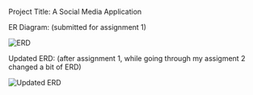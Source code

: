 Project Title: A Social Media Application

ER Diagram: (submitted for assignment 1)

![ERD](https://user-images.githubusercontent.com/63916238/172276909-19195082-ae09-4344-bf44-7fdbed52ae4a.png)

Updated ERD: (after assignment 1, while going through my assigment 2 changed a bit of ERD)

![Updated ERD](https://user-images.githubusercontent.com/63916238/173484469-58e2e4c0-e3eb-4f7c-af85-60b079a7ee3a.png)
